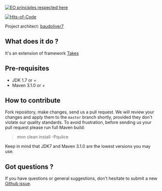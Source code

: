 [![EO principles respected here](https://www.elegantobjects.org/badge.svg)](https://www.elegantobjects.org)

[![Hits-of-Code](https://hitsofcode.com/github/Minlessika/takes-utils)](https://hitsofcode.com/github/Minlessika/takes-utils/view)

Project architect: [baudoliver7](https://github.com/baudoliver7)

## What does it do ?
It's an extension of framework [Takes](https://github.com/yegor256/takes)

## Pre-requisites
* JDK 1.7 or +
* Maven 3.1.0 or +

## How to contribute
Fork repository, make changes, send us a pull request. We will review
your changes and apply them to the `master` branch shortly, provided
they don't violate our quality standards. To avoid frustration, before
sending us your pull request please run full Maven build:

> mvn clean install -Pqulice

Keep in mind that JDK7 and Maven 3.1.0 are the lowest versions you may use.

## Got questions ?

If you have questions or general suggestions, don't hesitate to submit
a new [Github issue](https://github.com/Minlessika/takes-utils/issues/new).
